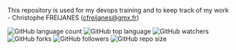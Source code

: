 This repository is used for my devops training and to keep track of my work - Christophe FREIJANES (cfreijanes@gmx.fr)

![GitHub language count](https://img.shields.io/github/languages/count/christophe-freijanes/formation?style=flat-square) ![GitHub top language](https://img.shields.io/github/languages/top/christophe-freijanes/formation?style=flat-square) ![GitHub watchers](https://img.shields.io/github/watchers/christophe-freijanes/formation?style=flat-square) ![GitHub forks](https://img.shields.io/github/forks/christophe-freijanes/formation?style=flat-square) ![GitHub followers](https://img.shields.io/github/followers/christophe-freijanes?style=flat-square) ![GitHub repo size](https://img.shields.io/github/repo-size/christophe-freijanes/formation?style=flat-square)
